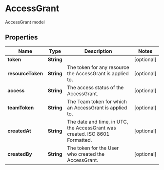 

# AccessGrant

AccessGrant model

## Properties

| Name | Type | Description | Notes |
|------------ | ------------- | ------------- | -------------|
|**token** | **String** |  |  [optional] |
|**resourceToken** | **String** | The token for any resource the AccessGrant is applied to. |  [optional] |
|**access** | **String** | The access status of the AccessGrant. |  [optional] |
|**teamToken** | **String** | The Team token for which an AccessGrant is applied to. |  [optional] |
|**createdAt** | **String** | The date and time, in UTC, the AccessGrant was created. ISO 8601 Formatted. |  [optional] |
|**createdBy** | **String** | The token for the User who created the AccessGrant. |  [optional] |



